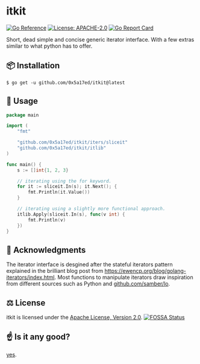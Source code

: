 # itkit

[![Go Reference](https://pkg.go.dev/badge/github.com/0x5a17ed/itkit.svg)](https://pkg.go.dev/github.com/0x5a17ed/itkit)
[![License: APACHE-2.0](https://img.shields.io/badge/license-APACHE--2.0-blue?style=flat-square)](https://www.apache.org/licenses/)
[![Go Report Card](https://goreportcard.com/badge/github.com/0x5a17ed/itkit)](https://goreportcard.com/report/github.com/0x5a17ed/itkit)

Short, dead simple and concise generic iterator interface. With a few extras similar to what python has to offer.


## 📦 Installation

```shell
$ go get -u github.com/0x5a17ed/itkit@latest
```


## 🤔 Usage

```go
package main

import (
	"fmt"

	"github.com/0x5a17ed/itkit/iters/sliceit"
	"github.com/0x5a17ed/itkit/itlib"
)

func main() {
	s := []int{1, 2, 3}

	// iterating using the for keyword.
	for it := sliceit.In(s); it.Next(); {
		fmt.Println(it.Value())
	}

	// iterating using a slightly more functional approach.
	itlib.Apply(sliceit.In(s), func(v int) {
		fmt.Println(v)
	})
}

```


## 🥇 Acknowledgments

The iterator interface is desgined after the stateful iterators pattern explained in the brilliant blog post from <https://ewencp.org/blog/golang-iterators/index.html>. Most functions to manipulate iterators draw inspiration from different sources such as Python and [github.com/samber/lo](https://github.com/samber/lo).


## ⚖️ License
itkit is licensed under the [Apache License, Version 2.0](https://www.apache.org/licenses/LICENSE-2.0.txt).
[![FOSSA Status](https://app.fossa.com/api/projects/git%2Bgithub.com%2F0x5a17ed%2Fitkit.svg?type=large)](https://app.fossa.com/projects/git%2Bgithub.com%2F0x5a17ed%2Fitkit?ref=badge_large)


## ☝️ Is it any good?

[yes](https://news.ycombinator.com/item?id=3067434).
